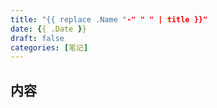 ```yaml
---
title: "{{ replace .Name "-" " " | title }}"
date: {{ .Date }}
draft: false
categories: [笔记]
---
```

## 内容